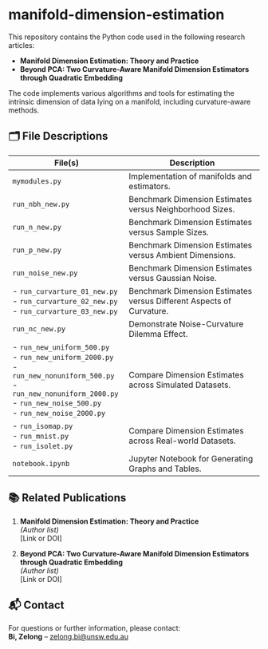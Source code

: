 # manifold-dimension-estimation

This repository contains the Python code used in the following research articles:

- **Manifold Dimension Estimation: Theory and Practice**
- **Beyond PCA: Two Curvature-Aware Manifold Dimension Estimators through Quadratic Embedding**

The code implements various algorithms and tools for estimating the intrinsic dimension of data lying on a manifold, including curvature-aware methods.

## 🗂️ File Descriptions

| File(s) | Description |
|---------|-------------|
| `mymodules.py` | Implementation of manifolds and estimators. |
| `run_nbh_new.py` | Benchmark Dimension Estimates versus Neighborhood Sizes. |
| `run_n_new.py` | Benchmark Dimension Estimates versus Sample Sizes. |
| `run_p_new.py` | Benchmark Dimension Estimates versus Ambient Dimensions. |
| `run_noise_new.py` | Benchmark Dimension Estimates versus Gaussian Noise. |
| - `run_curvarture_01_new.py`<br>- `run_curvarture_02_new.py`<br>- `run_curvarture_03_new.py` | Benchmark Dimension Estimates versus Different Aspects of Curvature. |
| `run_nc_new.py` | Demonstrate Noise-Curvature Dilemma Effect. |
| - `run_new_uniform_500.py`<br>- `run_new_uniform_2000.py`<br>- `run_new_nonuniform_500.py`<br>- `run_new_nonuniform_2000.py`<br>- `run_new_noise_500.py`<br>- `run_new_noise_2000.py` | Compare Dimension Estimates across Simulated Datasets. |
| - `run_isomap.py`<br>- `run_mnist.py`<br>- `run_isolet.py` | Compare Dimension Estimates across Real-world Datasets. |
| `notebook.ipynb` | Jupyter Notebook for Generating Graphs and Tables. |

## 📚 Related Publications

1. **Manifold Dimension Estimation: Theory and Practice**  
   *(Author list)*  
   [Link or DOI]

2. **Beyond PCA: Two Curvature-Aware Manifold Dimension Estimators through Quadratic Embedding**  
   *(Author list)*  
   [Link or DOI]

## 📬 Contact

For questions or further information, please contact:  
**Bi, Zelong** – zelong.bi@unsw.edu.au
